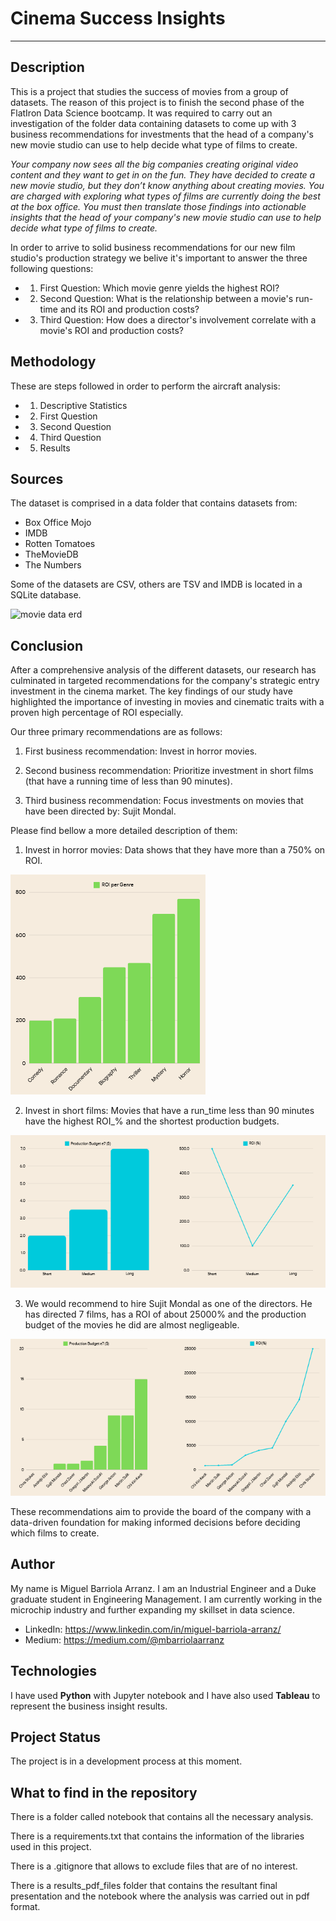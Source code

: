 # Cinema Success Insights

-------------------------------------------

## Description

This is a project that studies the success of movies from a group of datasets. The reason of this project is to finish the second phase of the FlatIron Data Science bootcamp. It was required to carry out an investigation of the folder data containing datasets to come up with 3 business recommendations for investments that the head of a company's new movie studio can use to help decide what type of films to create.

*Your company now sees all the big companies creating original video content and they want to get in on the fun. They have decided to create a new movie studio, but they don’t know anything about creating movies. You are charged with exploring what types of films are currently doing the best at the box office. You must then translate those findings into actionable insights that the head of your company's new movie studio can use to help decide what type of films to create.*

In order to arrive to solid business recommendations for our new film studio's production strategy we belive it's important to answer the three following questions:

- 1. First Question: Which movie genre yields the highest ROI?
- 2. Second Question: What is the relationship between a movie's run-time and its ROI and production costs?
- 3. Third Question: How does a director's involvement correlate with a movie's ROI and production costs?

## Methodology

These are steps followed in order to perform the aircraft analysis:
- 1. Descriptive Statistics
- 2. First Question
- 3. Second Question
- 4. Third Question
- 5. Results

## Sources

The dataset is comprised in a data folder that contains datasets from:
- Box Office Mojo
- IMDB
- Rotten Tomatoes
- TheMovieDB
- The Numbers

Some of the datasets are CSV, others are TSV and IMDB is located in a SQLite database.

![movie data erd](https://raw.githubusercontent.com/learn-co-curriculum/dsc-phase-2-project-v3/main/movie_data_erd.jpeg)


## Conclusion

After a comprehensive analysis of the different datasets, our research has culminated in targeted recommendations for the company's strategic entry investment in the cinema market. The key findings of our study have highlighted the importance of investing in movies and cinematic traits with a proven high percentage of ROI especially.

Our three primary recommendations are as follows:

1. First business recommendation: Invest in horror movies. 

2. Second business recommendation: Prioritize investment in short films (that have a running time of less than 90 minutes).

3. Third business recommendation: Focus investments on movies that have been directed by: Sujit Mondal.

Please find bellow a more detailed description of them:

1. Invest in horror movies: Data shows that they have more than a 750% on ROI.

![Business Recommendation 1](/visualizations/Business_Recommendation_1.png)

2. Invest in short films: Movies that have a run_time less than 90 minutes have the highest ROI_% and the shortest production budgets.

![Business Recommendation 2](/visualizations/Business_Recommendation_2.png)

3. We would recommend to hire Sujit Mondal as one of the directors. He has directed 7 films, has a ROI of about 25000% and the production budget of the movies he did are almost negligeable. 

![Business Recommendation 3](/visualizations/Business_Recommendation_3.png)

These recommendations aim to provide the board of the company with a data-driven foundation for making informed decisions before deciding which films to create.

## Author

My name is Miguel Barriola Arranz. I am an Industrial Engineer and a Duke graduate student in Engineering Management. 
I am currently working in the microchip industry and further expanding my skillset in data science. 

- LinkedIn: https://www.linkedin.com/in/miguel-barriola-arranz/
- Medium: https://medium.com/@mbarriolaarranz

## Technologies

I have used **Python** with Jupyter notebook and I have also used **Tableau** to represent the business insight results.

## Project Status

The project is in a development process at this moment. 

## What to find in the repository

There is a folder called notebook that contains all the necessary analysis.

There is a requirements.txt that contains the information of the libraries used in this project.

There is a .gitignore that allows to exclude files that are of no interest.

There is a results_pdf_files folder that contains the resultant final presentation and the notebook where the analysis was carried out in pdf format.  

